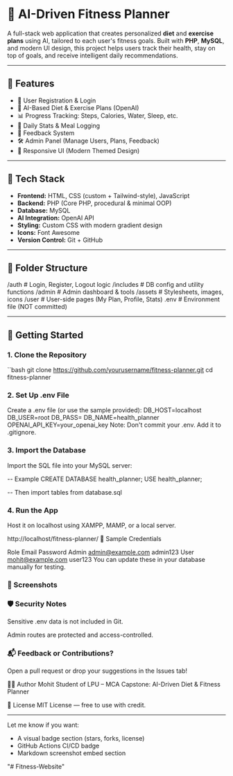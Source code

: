 # 💪 AI-Driven Fitness Planner

A full-stack web application that creates personalized **diet** and **exercise plans** using AI, tailored to each user's fitness goals. Built with **PHP**, **MySQL**, and modern UI design, this project helps users track their health, stay on top of goals, and receive intelligent daily recommendations.

---

## 📌 Features

- 🔐 User Registration & Login
- 🧠 AI-Based Diet & Exercise Plans (OpenAI)
- 📊 Progress Tracking: Steps, Calories, Water, Sleep, etc.
- 🥗 Daily Stats & Meal Logging
- 💬 Feedback System
- 🛠 Admin Panel (Manage Users, Plans, Feedback)
- 📱 Responsive UI (Modern Themed Design)

---

## 🧰 Tech Stack

- **Frontend:** HTML, CSS (custom + Tailwind-style), JavaScript  
- **Backend:** PHP (Core PHP, procedural & minimal OOP)  
- **Database:** MySQL  
- **AI Integration:** OpenAI API  
- **Styling:** Custom CSS with modern gradient design  
- **Icons:** Font Awesome  
- **Version Control:** Git + GitHub  

---

## 📂 Folder Structure

/auth # Login, Register, Logout logic 
/includes # DB config and utility functions
/admin # Admin dashboard & tools
/assets # Stylesheets, images, icons 
/user # User-side pages (My Plan, Profile, Stats) .env # Environment file (NOT committed)


---

## 🚀 Getting Started

### 1. Clone the Repository
``bash
git clone https://github.com/yourusername/fitness-planner.git
cd fitness-planner

### 2. Set Up .env File
Create a .env file (or use the sample provided):
  DB_HOST=localhost
  DB_USER=root
  DB_PASS=
  DB_NAME=health_planner
  OPENAI_API_KEY=your_openai_key
  Note: Don't commit your .env. Add it to .gitignore.

### 3. Import the Database
Import the SQL file into your MySQL server:

-- Example
CREATE DATABASE health_planner;
USE health_planner;

-- Then import tables from database.sql
### 4. Run the App
Host it on localhost using XAMPP, MAMP, or a local server.

http://localhost/fitness-planner/
🧪 Sample Credentials

Role	Email	Password
Admin	admin@example.com	admin123
User	mohit@example.com	user123
You can update these in your database manually for testing.

### 📸 Screenshots

### 🛡 Security Notes
Sensitive .env data is not included in Git.

Admin routes are protected and access-controlled.

### 📬 Feedback or Contributions?
Open a pull request or drop your suggestions in the Issues tab!

🧑‍💻 Author
Mohit
Student of LPU – MCA
Capstone: AI-Driven Diet & Fitness Planner

📄 License
MIT License — free to use with credit.

---
Let me know if you want:
- A visual badge section (stars, forks, license)
- GitHub Actions CI/CD badge
- Markdown screenshot embed section



"# Fitness-Website" 
